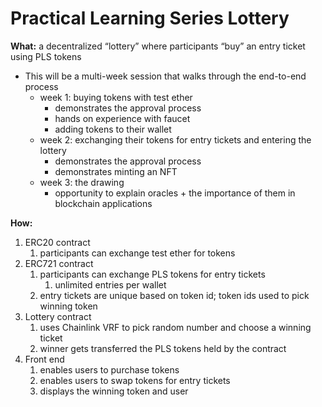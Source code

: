 # Practical Learning Series Lottery
**What:** a decentralized “lottery” where participants “buy” an entry ticket using PLS tokens

- This will be a multi-week session that walks through the end-to-end process
    - week 1: buying tokens with test ether
        - demonstrates the approval process
        - hands on experience with faucet
        - adding tokens to their wallet
    - week 2: exchanging their tokens for entry tickets and entering the lottery
        - demonstrates the approval process
        - demonstrates minting an NFT
    - week 3: the drawing
        - opportunity to explain oracles + the importance of them in blockchain applications

**How:** 

1. ERC20 contract
    1. participants can exchange test ether for tokens
2. ERC721 contract
    1. participants can exchange PLS tokens for entry tickets
        1. unlimited entries per wallet
    2. entry tickets are unique based on token id; token ids used to pick winning token
3. Lottery contract
    1. uses Chainlink VRF to pick random number and choose a winning ticket
    2. winner gets transferred the PLS tokens held by the contract
4. Front end
    1. enables users to purchase tokens
    2. enables users to swap tokens for entry tickets
    3. displays the winning token and user

